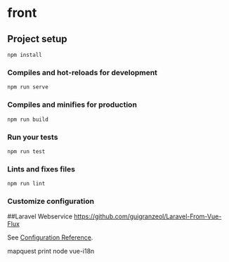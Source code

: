 # front

## Project setup
```
npm install
```

### Compiles and hot-reloads for development
```
npm run serve
```

### Compiles and minifies for production
```
npm run build
```

### Run your tests
```
npm run test
```

### Lints and fixes files
```
npm run lint
```

### Customize configuration

##Laravel Webservice
https://github.com/guigranzeol/Laravel-From-Vue-Flux


See [Configuration Reference](https://cli.vuejs.org/config/).

mapquest
print node
vue-i18n
